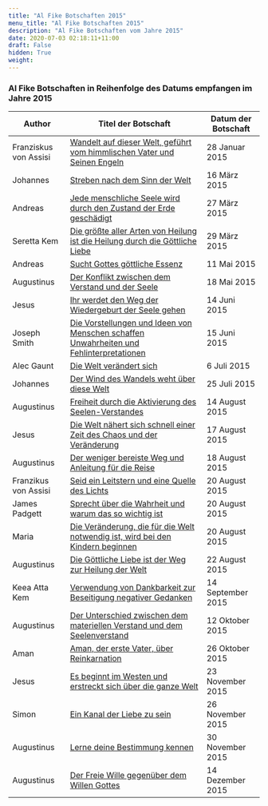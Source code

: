 ```yaml
---
title: "Al Fike Botschaften 2015"
menu_title: "Al Fike Botschaften 2015"
description: "Al Fike Botschaften vom Jahre 2015"
date: 2020-07-03 02:18:11+11:00
draft: False
hidden: True
weight:
---
```

### Al Fike Botschaften in Reihenfolge des Datums empfangen im Jahre 2015

**Author** | **Titel der Botschaft** | **Datum der Botschaft**  
---|---|---
Franziskus von Assisi | [Wandelt auf dieser Welt, geführt vom himmlischen Vater und Seinen Engeln](/aktuelle-botschaften/aktuelle-botschaften-in-reihenfolge-des-datums/aktuelle-botschaften-2015/wandelt-auf-dieser-welt-gefuehrt-vom-himmlischen-vater-und-seinen-engeln-af-franziskus-von-assisi-28-januar-2015/) | 28 Januar 2015
Johannes | [Streben nach dem Sinn der Welt](/aktuelle-botschaften/aktuelle-botschaften-in-reihenfolge-des-datums/aktuelle-botschaften-2015/streben-nach-dem-sinn-der-welt-af-johannes-16-maerz-2015/) | 16 März 2015
Andreas | [Jede menschliche Seele wird durch den Zustand der Erde geschädigt](/aktuelle-botschaften/aktuelle-botschaften-in-reihenfolge-des-datums/aktuelle-botschaften-2015/jede-menschliche-seele-wird-durch-den-zustand-der-erde-geschaedigt-af-andreas-27-maerz-2015/) | 27 März 2015
Seretta Kem | [Die größte aller Arten von Heilung ist die Heilung durch die Göttliche Liebe](/aktuelle-botschaften/aktuelle-botschaften-in-reihenfolge-des-datums/aktuelle-botschaften-2015/die-groesste-aller-arten-von-heilung-ist-die-heilung-durch-die-goettliche-liebe-af-seretta-kem-29-maerz-2015/) | 29 März 2015
Andreas | [Sucht Gottes göttliche Essenz](/aktuelle-botschaften/aktuelle-botschaften-in-reihenfolge-des-datums/aktuelle-botschaften-2015/sucht-gottes-goettliche-essenz-af-andreas-11-mai-2015/) | 11 Mai 2015
Augustinus | [Der Konflikt zwischen dem Verstand und der Seele](/aktuelle-botschaften/aktuelle-botschaften-in-reihenfolge-des-datums/aktuelle-botschaften-2015/der-konflikt-zwischen-dem-verstand-und-der-seele-af-augustinus-18-mai-2015/) | 18 Mai 2015
Jesus | [Ihr werdet den Weg der Wiedergeburt der Seele gehen](/aktuelle-botschaften/aktuelle-botschaften-in-reihenfolge-des-datums/aktuelle-botschaften-2015/ihr-werdet-den-weg-der-wiedergeburt-der-seele-gehen-af-jesus-14-juni-2015/) | 14 Juni 2015
Joseph Smith | [Die Vorstellungen und Ideen von Menschen schaffen Unwahrheiten und Fehlinterpretationen](/aktuelle-botschaften/aktuelle-botschaften-in-reihenfolge-des-datums/aktuelle-botschaften-2015/die-vorstellungen-und-ideen-von-menschen-schaffen-unwahrheiten-und-fehlinterpretationen-af-joseph-smith-15-juni-2015/) | 15 Juni 2015
Alec Gaunt | [Die Welt verändert sich](/aktuelle-botschaften/aktuelle-botschaften-in-reihenfolge-des-datums/aktuelle-botschaften-2015/die-welt-veraendert-sich-af-alec-gaunt-6-juli-2015/) | 6 Juli 2015
Johannes | [Der Wind des Wandels weht über diese Welt](/aktuelle-botschaften/aktuelle-botschaften-in-reihenfolge-des-datums/aktuelle-botschaften-2015/der-wind-des-wandels-weht-ueber-diese-welt-af-johannes-25-juli-2015/) | 25 Juli 2015
Augustinus | [Freiheit durch die Aktivierung des Seelen-Verstandes](/aktuelle-botschaften/aktuelle-botschaften-in-reihenfolge-des-datums/aktuelle-botschaften-2015/freiheit-durch-die-aktivierung-des-seelenverstandes-af-augustinus-14-august-2015/) | 14 August 2015
Jesus | [Die Welt nähert sich schnell einer Zeit des Chaos und der Veränderung](/aktuelle-botschaften/aktuelle-botschaften-in-reihenfolge-des-datums/aktuelle-botschaften-2015/die-welt-naehert-sich-schnell-einer-zeit-des-chaos-und-der-veraenderung-af-jesus-17-august-2015/) | 17 August 2015
Augustinus | [Der weniger bereiste Weg und Anleitung für die Reise](/aktuelle-botschaften/aktuelle-botschaften-in-reihenfolge-des-datums/aktuelle-botschaften-2015/der-weniger-bereiste-weg-und-anleitung-fuer-die-reise-af-augustinus-18-august-2015/) | 18 August 2015
Franzikus von Assisi | [Seid ein Leitstern und eine Quelle des Lichts](/aktuelle-botschaften/aktuelle-botschaften-in-reihenfolge-des-datums/aktuelle-botschaften-2015/seid-ein-leitstern-und-eine-quelle-des-lichts-af-franzikus-von-assisi-20-august-2015/) | 20 August 2015
James Padgett | [Sprecht über die Wahrheit und warum das so wichtig ist](/aktuelle-botschaften/aktuelle-botschaften-in-reihenfolge-des-datums/aktuelle-botschaften-2015/sprecht-ueber-die-wahrheit-und-warum-das-so-wichtig-ist-af-james-padgett-20-august-2015/) | 20 August 2015
Maria | [Die Veränderung, die für die Welt notwendig ist, wird bei den Kindern beginnen](/aktuelle-botschaften/aktuelle-botschaften-in-reihenfolge-des-datums/aktuelle-botschaften-2015/die-veraenderung-die-fuer-die-welt-notwendig-ist-wird-bei-den-kindern-beginnen-af-maria-20-august-2015/) | 20 August 2015
Augustinus | [Die Göttliche Liebe ist der Weg zur Heilung der Welt](/aktuelle-botschaften/aktuelle-botschaften-in-reihenfolge-des-datums/aktuelle-botschaften-2015/die-goettliche-liebe-ist-der-weg-zur-heilung-der-welt-af-augustinus-22-august-2015/) | 22 August 2015
Keea Atta Kem | [Verwendung von Dankbarkeit zur Beseitigung negativer Gedanken](/aktuelle-botschaften/aktuelle-botschaften-in-reihenfolge-des-datums/aktuelle-botschaften-2015/verwendung-von-dankbarkeit-zur-beseitigung-negativer-gedanken-af-keea-atta-kem-14-september-2015/) | 14 September 2015
Augustinus | [Der Unterschied zwischen dem materiellen Verstand und dem Seelenverstand](/aktuelle-botschaften/aktuelle-botschaften-in-reihenfolge-des-datums/aktuelle-botschaften-2015/der-unterschied-zwischen-dem-materiellen-verstand-und-dem-seelenverstand-af-augustinus-12-oktober-2015/) | 12 Oktober 2015
Aman | [Aman, der erste Vater, über Reinkarnation](/aktuelle-botschaften/aktuelle-botschaften-in-reihenfolge-des-datums/aktuelle-botschaften-2015/aman-der-erste-vater-ueber-reinkarnation-af-aman-26-oktober-2015/) | 26 Oktober 2015
Jesus | [Es beginnt im Westen und erstreckt sich über die ganze Welt](/aktuelle-botschaften/aktuelle-botschaften-in-reihenfolge-des-datums/aktuelle-botschaften-2015/es-beginnt-im-westen-und-erstreckt-sich-ueber-die-ganze-welt-af-jesus-23-november-2015/) | 23 November 2015
Simon | [Ein Kanal der Liebe zu sein](/aktuelle-botschaften/aktuelle-botschaften-in-reihenfolge-des-datums/aktuelle-botschaften-2015/ein-kanal-der-liebe-zu-sein-af-simon-26-november-2015/) | 26 November 2015
Augustinus | [Lerne deine Bestimmung kennen](/aktuelle-botschaften/aktuelle-botschaften-in-reihenfolge-des-datums/aktuelle-botschaften-2015/lerne-deine-bestimmung-kennen-af-augustinus-30-november-2015/) | 30 November 2015
Augustinus | [Der Freie Wille gegenüber dem Willen Gottes](/aktuelle-botschaften/aktuelle-botschaften-in-reihenfolge-des-datums/aktuelle-botschaften-2015/der-freie-wille-gegenueber-dem-willen-gottes-af-augustinus-14-dezember-2015/) | 14 Dezember 2015

